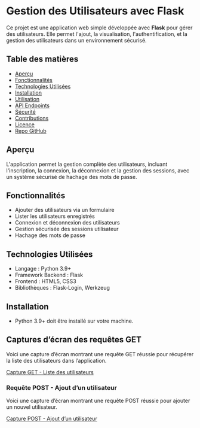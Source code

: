 # Gestion des Utilisateurs avec Flask

Ce projet est une application web simple développée avec **Flask** pour gérer des utilisateurs. Elle permet l'ajout, la visualisation, l'authentification, et la gestion des utilisateurs dans un environnement sécurisé.

## Table des matières

- [Aperçu](#aperçu)
- [Fonctionnalités](#fonctionnalités)
- [Technologies Utilisées](#technologies-utilisées)
- [Installation](#installation)
- [Utilisation](#utilisation)
- [API Endpoints](#api-endpoints)
- [Sécurité](#sécurité)
- [Contributions](#contributions)
- [Licence](#licence)
- [Repo GitHub](#repo-github)

## Aperçu

L'application permet la gestion complète des utilisateurs, incluant l'inscription, la connexion, la déconnexion et la gestion des sessions, avec un système sécurisé de hachage des mots de passe.

## Fonctionnalités

- Ajouter des utilisateurs via un formulaire
- Lister les utilisateurs enregistrés
- Connexion et déconnexion des utilisateurs
- Gestion sécurisée des sessions utilisateur
- Hachage des mots de passe

## Technologies Utilisées

- Langage : Python 3.9+
- Framework Backend : Flask
- Frontend : HTML5, CSS3
- Bibliothèques : Flask-Login, Werkzeug

## Installation


- Python 3.9+ doit être installé sur votre machine.

## Captures d’écran des requêtes GET 

Voici une capture d’écran montrant une requête GET réussie pour récupérer la liste des utilisateurs dans l’application.

[Capture GET - Liste des utilisateurs](./Capture%20d'écran%202024-10-18%20162302.png)

### Requête POST - Ajout d’un utilisateur

Voici une capture d’écran montrant une requête POST réussie pour ajouter un nouvel utilisateur.

[Capture POST - Ajout d’un utilisateur](./Capture%20d'écran%202024-10-18%20162402.png)



